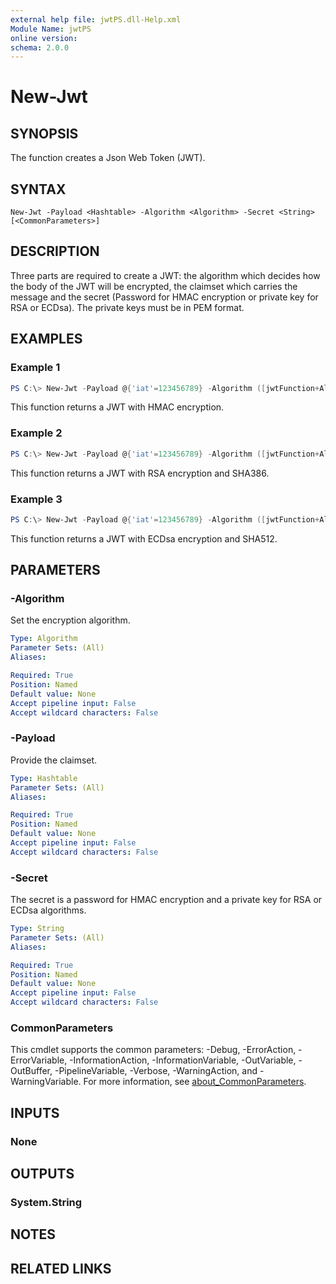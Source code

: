 ```yaml
---
external help file: jwtPS.dll-Help.xml
Module Name: jwtPS
online version:
schema: 2.0.0
---
```


# New-Jwt

## SYNOPSIS
The function creates a Json Web Token (JWT).

## SYNTAX

```
New-Jwt -Payload <Hashtable> -Algorithm <Algorithm> -Secret <String> [<CommonParameters>]
```

## DESCRIPTION
Three parts are required to create a JWT: the algorithm which decides how the body of the JWT will be encrypted, the claimset which carries the message and the secret (Password for HMAC encryption or private key for RSA or ECDsa). The private keys must be in PEM format.

## EXAMPLES

### Example 1
```powershell
PS C:\> New-Jwt -Payload @{'iat'=123456789} -Algorithm ([jwtFunction+Algorithm+HMAC]::NewHMAC([jwtFunction+hsAlgorithm]::HS256)) -Secret P@ssw0rd
```

This function returns a JWT with HMAC encryption.

### Example 2
```powershell
PS C:\> New-Jwt -Payload @{'iat'=123456789} -Algorithm ([jwtFunction+Algorithm+RSA]::NewRSA([jwtFunction+rsAlgorithm]::RS386)) -Secret Path\To\File.pem
```

This function returns a JWT with RSA encryption and SHA386.

### Example 3
```powershell
PS C:\> New-Jwt -Payload @{'iat'=123456789} -Algorithm ([jwtFunction+Algorithm+ECDsa]::NewECDsa([jwtFunction+esAlgorithm]::RS512)) -Secret Path\To\File.pem
```

This function returns a JWT with ECDsa encryption and SHA512.

## PARAMETERS

### -Algorithm
Set the encryption algorithm.

```yaml
Type: Algorithm
Parameter Sets: (All)
Aliases:

Required: True
Position: Named
Default value: None
Accept pipeline input: False
Accept wildcard characters: False
```

### -Payload
Provide the claimset.

```yaml
Type: Hashtable
Parameter Sets: (All)
Aliases:

Required: True
Position: Named
Default value: None
Accept pipeline input: False
Accept wildcard characters: False
```

### -Secret
The secret is a password for HMAC encryption and a private key for RSA or ECDsa algorithms.

```yaml
Type: String
Parameter Sets: (All)
Aliases:

Required: True
Position: Named
Default value: None
Accept pipeline input: False
Accept wildcard characters: False
```

### CommonParameters
This cmdlet supports the common parameters: -Debug, -ErrorAction, -ErrorVariable, -InformationAction, -InformationVariable, -OutVariable, -OutBuffer, -PipelineVariable, -Verbose, -WarningAction, and -WarningVariable. For more information, see [about_CommonParameters](http://go.microsoft.com/fwlink/?LinkID=113216).

## INPUTS

### None

## OUTPUTS

### System.String

## NOTES

## RELATED LINKS
